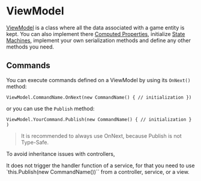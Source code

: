# ViewModel

[ViewModel](ViewModel) is a class where all the data associated with a game entity is kept. You can also implement there [Computed Properties](ComputedProperties), initialize [State Machines](ReactiveStateMachines), implement your own serialization methods and define any other methods you need.

## Commands

You can execute commands defined on a ViewModel by using its `OnNext()` method:

```
ViewModel.CommandName.OnNext(new CommandName() { // initialization })
```

or you can use the `Publish` method:

```
ViewModel.YourCommand.Publish(new CommandName() { // initialization } )
```

> It is recommended to always use OnNext, because Publish is not Type-Safe. 


To avoid inheritance issues with controllers, 

It does not trigger the handler function of a service, for that you need to use `this.Publish(new CommandName())`` from a controller, service, or a view.
